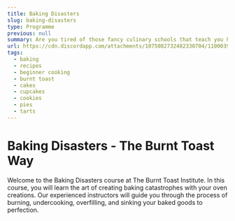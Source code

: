 ```yaml
---
title: Baking Disasters
slug: baking-disasters
type: Programme
previous: null
summary: Are you tired of those fancy culinary schools that teach you how to bake like a professional? Look no further than The Burnt Toast Institute's Baking Disasters Programme!
url: https://cdn.discordapp.com/attachments/1075082732482330704/1100039487486177320/Ancalagen_baking_disasters_burnt_cake_in_oven_cartoon_9b4995d7-de58-469b-b122-223c36b51553.png
tags:
  - baking
  - recipes
  - beginner cooking
  - burnt toast
  - cakes
  - cupcakes
  - cookies
  - pies
  - tarts
---
```


# Baking Disasters - The Burnt Toast Way

Welcome to the Baking Disasters course at The Burnt Toast Institute. In this course, you will learn the art of creating baking catastrophes with your oven creations. Our experienced instructors will guide you through the process of burning, undercooking, overfilling, and sinking your baked goods to perfection.
